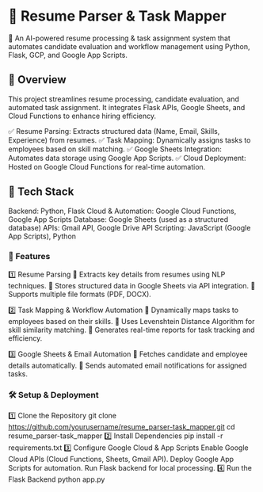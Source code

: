 # 📌 Resume Parser & Task Mapper
🚀 An AI-powered resume processing & task assignment system that automates candidate evaluation and workflow management using Python, Flask, GCP, and Google App Scripts.

## 🔹 Overview
This project streamlines resume processing, candidate evaluation, and automated task assignment. It integrates Flask APIs, Google Sheets, and Cloud Functions to enhance hiring efficiency.

✅ Resume Parsing: Extracts structured data (Name, Email, Skills, Experience) from resumes.
✅ Task Mapping: Dynamically assigns tasks to employees based on skill matching.
✅ Google Sheets Integration: Automates data storage using Google App Scripts.
✅ Cloud Deployment: Hosted on Google Cloud Functions for real-time automation.

## 🔧 Tech Stack
Backend: Python, Flask
Cloud & Automation: Google Cloud Functions, Google App Scripts
Database: Google Sheets (used as a structured database)
APIs: Gmail API, Google Drive API
Scripting: JavaScript (Google App Scripts), Python

### 🚀 Features
1️⃣ Resume Parsing
🔹 Extracts key details from resumes using NLP techniques.
🔹 Stores structured data in Google Sheets via API integration.
🔹 Supports multiple file formats (PDF, DOCX).

2️⃣ Task Mapping & Workflow Automation
🔹 Dynamically maps tasks to employees based on their skills.
🔹 Uses Levenshtein Distance Algorithm for skill similarity matching.
🔹 Generates real-time reports for task tracking and efficiency.

3️⃣ Google Sheets & Email Automation
🔹 Fetches candidate and employee details automatically.
🔹 Sends automated email notifications for assigned tasks.

### 🛠️ Setup & Deployment
1️⃣ Clone the Repository
git clone https://github.com/yourusername/resume_parser-task_mapper.git
cd resume_parser-task_mapper
2️⃣ Install Dependencies
pip install -r requirements.txt
3️⃣ Configure Google Cloud & App Scripts
Enable Google Cloud APIs (Cloud Functions, Sheets, Gmail API).
Deploy Google App Scripts for automation.
Run Flask backend for local processing.
4️⃣ Run the Flask Backend
python app.py
